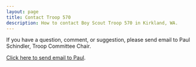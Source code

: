```yaml
---
layout: page
title: Contact Troop 570
description: How to contact Boy Scout Troop 570 in Kirkland, WA.
---
```

If you have a question, comment, or suggestion, please send email to Paul
Schindler, Troop Committee Chair. 

[Click here to send email to Paul](mailto:paschind@outlook.com?subject=Message%20from%20Troop%20Website).
